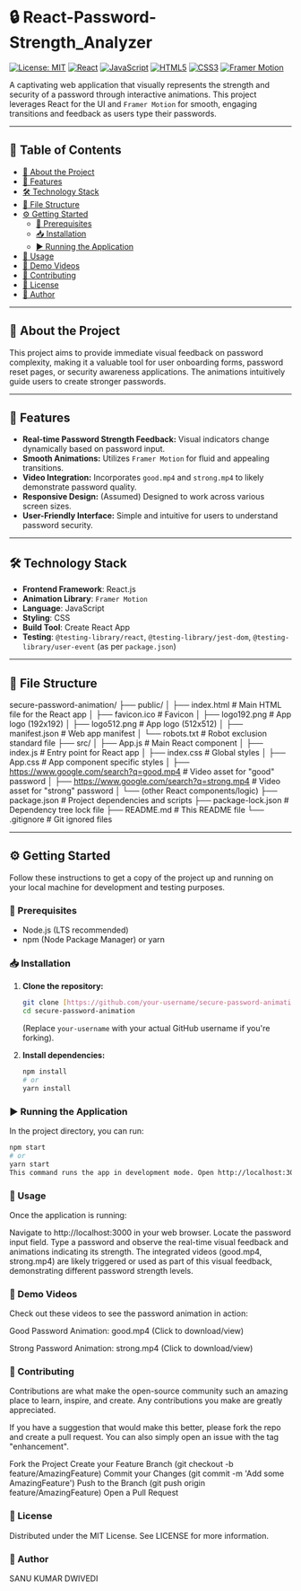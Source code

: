 # 🔒 React-Password-Strength_Analyzer

[![License: MIT](https://img.shields.io/badge/License-MIT-yellow.svg)](LICENSE)
[![React](https://img.shields.io/badge/React-61DAFB?style=for-the-badge&logo=react&logoColor=black)](https://react.dev/)
[![JavaScript](https://img.shields.io/badge/JavaScript-F7DF1E?style=for-the-badge&logo=javascript&logoColor=black)](https://developer.mozilla.org/en-US/docs/Web/JavaScript)
[![HTML5](https://img.shields.io/badge/HTML5-E34F26?style=for-the-badge&logo=html5&logoColor=white)](https://developer.mozilla.org/en-US/docs/Web/HTML)
[![CSS3](https://img.shields.io/badge/CSS3-1572B6?style=for-the-badge&logo=css3&logoColor=white)](https://developer.mozilla.org/en-US/docs/Web/CSS)
[![Framer Motion](https://img.shields.io/badge/Framer%20Motion-0055FF?style=for-the-badge&logo=framer&logoColor=white)](https://www.framer.com/motion/)

A captivating web application that visually represents the strength and security of a password through interactive animations. This project leverages React for the UI and `Framer Motion` for smooth, engaging transitions and feedback as users type their passwords.

---

## 📑 Table of Contents

-   [📌 About the Project](#about-the-project)
-   [🚀 Features](#features)
-   [🛠️ Technology Stack](#technology-stack)
-   [📁 File Structure](#file-structure)
-   [⚙️ Getting Started](#getting-started)
    -   [📌 Prerequisites](#prerequisites)
    -   [📥 Installation](#installation)
    -   [▶️ Running the Application](#running-the-application)
-   [🧪 Usage](#usage)
-   [🎥 Demo Videos](#demo-videos)
-   [🤝 Contributing](#contributing)
-   [📄 License](#license)
-   [👤 Author](#author)

---

## 📌 About the Project

This project aims to provide immediate visual feedback on password complexity, making it a valuable tool for user onboarding forms, password reset pages, or security awareness applications. The animations intuitively guide users to create stronger passwords.

---

## 🚀 Features

-   **Real-time Password Strength Feedback:** Visual indicators change dynamically based on password input.
-   **Smooth Animations:** Utilizes `Framer Motion` for fluid and appealing transitions.
-   **Video Integration:** Incorporates `good.mp4` and `strong.mp4` to likely demonstrate password quality.
-   **Responsive Design:** (Assumed) Designed to work across various screen sizes.
-   **User-Friendly Interface:** Simple and intuitive for users to understand password security.

---

## 🛠️ Technology Stack

-   **Frontend Framework**: React.js
-   **Animation Library**: `Framer Motion`
-   **Language**: JavaScript
-   **Styling**: CSS
-   **Build Tool**: Create React App
-   **Testing**: `@testing-library/react`, `@testing-library/jest-dom`, `@testing-library/user-event` (as per `package.json`)

---

## 📁 File Structure

secure-password-animation/
├── public/
│   ├── index.html                 # Main HTML file for the React app
│   ├── favicon.ico                # Favicon
│   ├── logo192.png                # App logo (192x192)
│   ├── logo512.png                # App logo (512x512)
│   ├── manifest.json              # Web app manifest
│   └── robots.txt                 # Robot exclusion standard file
├── src/
│   ├── App.js                     # Main React component
│   ├── index.js                   # Entry point for React app
│   ├── index.css                  # Global styles
│   ├── App.css                    # App component specific styles
│   ├── https://www.google.com/search?q=good.mp4                   # Video asset for "good" password
│   ├── https://www.google.com/search?q=strong.mp4                 # Video asset for "strong" password
│   └── (other React components/logic)
├── package.json                   # Project dependencies and scripts
├── package-lock.json              # Dependency tree lock file
├── README.md                      # This README file
└── .gitignore                     # Git ignored files


---

## ⚙️ Getting Started

Follow these instructions to get a copy of the project up and running on your local machine for development and testing purposes.

### 📌 Prerequisites

-   Node.js (LTS recommended)
-   npm (Node Package Manager) or yarn

### 📥 Installation

1.  **Clone the repository:**
    ```bash
    git clone [https://github.com/your-username/secure-password-animation.git](https://github.com/your-username/secure-password-animation.git)
    cd secure-password-animation
    ```
    (Replace `your-username` with your actual GitHub username if you're forking).

2.  **Install dependencies:**
    ```bash
    npm install
    # or
    yarn install
    ```

### ▶️ Running the Application

In the project directory, you can run:

```bash
npm start
# or
yarn start
This command runs the app in development mode. Open http://localhost:3000 to view it in your browser. The page will reload when you make changes.
```

### 🧪 Usage

Once the application is running:

Navigate to http://localhost:3000 in your web browser.
Locate the password input field.
Type a password and observe the real-time visual feedback and animations indicating its strength.
The integrated videos (good.mp4, strong.mp4) are likely triggered or used as part of this visual feedback, demonstrating different password strength levels.

### 🎥 Demo Videos

Check out these videos to see the password animation in action:

Good Password Animation:
good.mp4 (Click to download/view)

Strong Password Animation:
strong.mp4 (Click to download/view)

### 🤝 Contributing
Contributions are what make the open-source community such an amazing place to learn, inspire, and create. Any contributions you make are greatly appreciated.

If you have a suggestion that would make this better, please fork the repo and create a pull request. You can also simply open an issue with the tag "enhancement".

Fork the Project
Create your Feature Branch (git checkout -b feature/AmazingFeature)
Commit your Changes (git commit -m 'Add some AmazingFeature')
Push to the Branch (git push origin feature/AmazingFeature)
Open a Pull Request

### 📄 License
Distributed under the MIT License. See LICENSE for more information.

### 👤 Author
SANU KUMAR DWIVEDI
